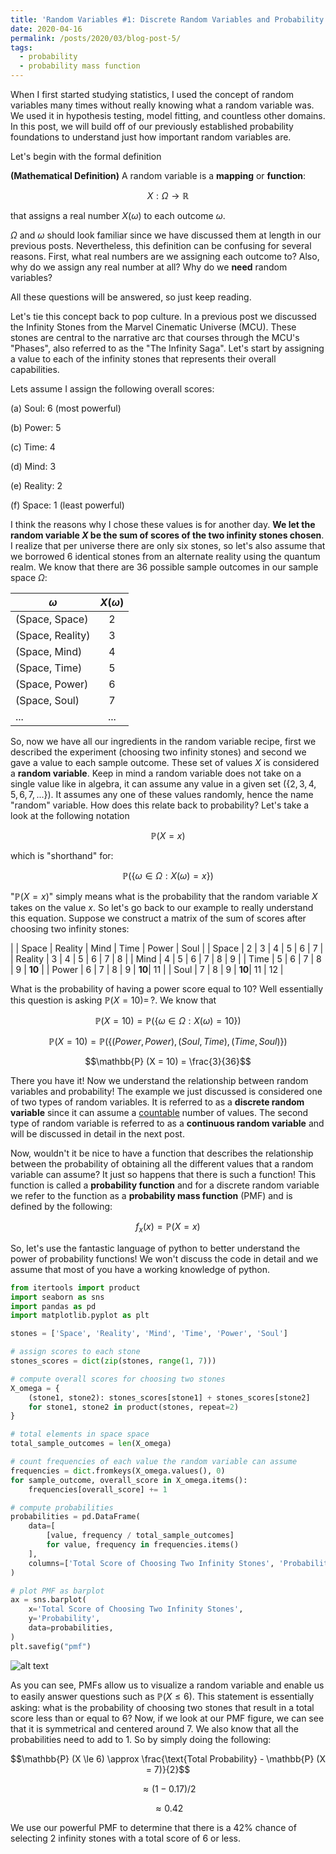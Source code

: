 ```yaml
---
title: 'Random Variables #1: Discrete Random Variables and Probability Mass Functions'
date: 2020-04-16
permalink: /posts/2020/03/blog-post-5/
tags:
  - probability
  - probability mass function
---
```


When I first started studying statistics, I used the concept of 
random variables many times without really knowing what a random 
variable was. We used it in hypothesis testing, model fitting, 
and countless other domains. In this post, we will build off of 
our previously established probability foundations to understand 
just how important random variables are.

Let's begin with the formal definition 

**(Mathematical Definition)** A random variable is a **mapping** or **function**:

$$X: \Omega \rightarrow \mathbb{R}$$

that assigns a real number $X(\omega)$ to each outcome $\omega$.

$\Omega$ and $\omega$ should look familiar since we have discussed them at length in our previous posts. 
Nevertheless, this definition can be confusing for several reasons. First, what real numbers are we assigning each 
outcome to? Also, why do we assign any real number at all? Why do we **need** random variables?

All these questions will be answered, so just keep reading.

Let's tie this concept back to pop culture. In a previous post we discussed the Infinity Stones from the 
Marvel Cinematic Universe (MCU). These stones are central to the narrative arc that courses through the MCU's 
"Phases", also referred to as the "The Infinity Saga". Let's start by assigning a value to each of the 
infinity stones that represents their overall capabilities. 

Lets assume I assign the following overall scores: 

(a) Soul: 6 (most powerful)

(b) Power: 5

(c) Time: 4

(d) Mind: 3

(e) Reality: 2 

(f) Space: 1 (least powerful)

I think the reasons why I chose these values is for another day. 
**We let the random variable $X$ be the sum of scores of the two infinity stones chosen**. 
I realize that per universe there are only six stones, so let's also assume that we borrowed 6 identical 
stones from an alternate reality using the quantum realm. We know that there are 36 possible sample outcomes 
in our sample space $\Omega$:

| $\omega$          | $X(\omega)$   | 
| -------------     |:-------------:| 
| (Space, Space)    | 2             |
| (Space, Reality)  | 3             | 
| (Space, Mind)     | 4             | 
| (Space, Time)     | 5             |
| (Space, Power)    | 6             |
| (Space, Soul)     | 7             |
| ...               | ...           |

So, now we have all our ingredients in the random variable recipe, first we described the experiment 
(choosing two infinity stones) and second we gave a value to each sample outcome. These set of values 
$X$ is considered a **random variable**. Keep in mind a random variable does not take on a single 
value like in algebra, it can assume any value in a given set ($\{2, 3, 4, 5, 6, 7, ... \}$). It assumes 
any one of these values randomly, hence the name "random" variable. How does this relate back to probability? 
Let's take a look at the following notation

$$\mathbb{P} (X = x)$$

which is "shorthand" for:

$$\mathbb{P} ( \{ \omega \in \Omega: X(\omega) = x \})$$

"$\mathbb{P} (X = x)$" simply means what is the probability that the random variable $X$ takes on 
the value $x$. So let's go back to our example to really understand this equation. Suppose we construct 
a matrix of the sum of scores after choosing two infinity stones:

|         | Space   | Reality   | Mind  | Time  | Power | Soul |
| Space   | 2       | 3         | 4     | 5     | 6     | 7 |
| Reality | 3       | 4         | 5     | 6     | 7     | 8 |
| Mind    | 4       | 5         | 6     | 7     | 8     | 9 |
| Time    | 5       | 6         | 7     | 8     | 9     | **10** |
| Power   | 6       | 7         | 8     | 9     | **10**| 11 |
| Soul    | 7       | 8         | 9     | **10**| 11    | 12 |  

What is the probability of having a power score equal to 10? Well essentially this question 
is asking $\mathbb{P} (X = 10) = \, ?$. We know that

$$\mathbb{P} (X = 10) = \mathbb{P} (\{ \omega \in \Omega: X(\omega) = 10 \})$$

$$\mathbb{P} (X = 10) = \mathbb{P} (\{ (Power, Power), (Soul, Time), (Time, Soul) \})$$

$$\mathbb{P} (X = 10) = \frac{3}{36}$$

There you have it! Now we understand the relationship between random variables and probability! 
The example we just discussed is considered one of two types of random variables. 
It is referred to as a **discrete random variable** since it can assume a [countable](https://en.wikipedia.org/wiki/Countable_set) 
number of values. The second type of random variable is referred to as a **continuous random variable**
and will be discussed in detail in the next post.

Now, wouldn't it be nice to have a function that describes the relationship between the probability of 
obtaining all the different values that a random variable can assume? It just so happens that there is 
such a function! This function is called a **probability function** and for a discrete random variable 
we refer to the function as a **probability mass function** (PMF) and is defined by the following:

$$f_x (x) = \mathbb{P} (X = x)$$

So, let's use the fantastic language of python to better understand the power of probability functions! 
We won't discuss the code in detail and we assume that most of you have a working knowledge of python.

```python
from itertools import product
import seaborn as sns
import pandas as pd
import matplotlib.pyplot as plt

stones = ['Space', 'Reality', 'Mind', 'Time', 'Power', 'Soul']

# assign scores to each stone
stones_scores = dict(zip(stones, range(1, 7)))

# compute overall scores for choosing two stones
X_omega = {
    (stone1, stone2): stones_scores[stone1] + stones_scores[stone2]
    for stone1, stone2 in product(stones, repeat=2)
}

# total elements in space space
total_sample_outcomes = len(X_omega)

# count frequencies of each value the random variable can assume
frequencies = dict.fromkeys(X_omega.values(), 0)
for sample_outcome, overall_score in X_omega.items():
    frequencies[overall_score] += 1

# compute probabilities
probabilities = pd.DataFrame(
    data=[
        [value, frequency / total_sample_outcomes]
        for value, frequency in frequencies.items()
    ],
    columns=['Total Score of Choosing Two Infinity Stones', 'Probability']
)

# plot PMF as barplot
ax = sns.barplot(
    x='Total Score of Choosing Two Infinity Stones',
    y='Probability',
    data=probabilities,
)
plt.savefig("pmf")
```

![alt text](https://cmazzaanthony.github.io/images/pmf.png "PMF")

As you can see, PMFs allow us to visualize a random variable and enable us to easily answer questions such as 
$\mathbb{P} (X \le 6)$. This statement is essentially asking: what is the probability of choosing two stones 
that result in a total score less than or equal to 6? Now, if we look at our PMF figure, we can see that it is 
symmetrical and centered around 7. We also know that all the probabilities need to add to 1. So by simply doing 
the following:

$$\mathbb{P} (X \le 6) \approx \frac{\text{Total Probability} - \mathbb{P} (X = 7)}{2}$$

$$\approx (1 - 0.17) / 2 $$

$$\approx 0.42$$

We use our powerful PMF to determine that there is a 42% chance of selecting 2 infinity stones with a total score of 6 or less.
